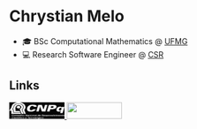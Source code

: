 # Chrystian Melo

- 🎓 BSc Computational Mathematics @ [UFMG](http://www.matcomp.dcc.ufmg.br/)
- 💻 Research Software Engineer @ [CSR](http://csr.ufmg.br/csr/en/)

## Links

<a href = "http://lattes.cnpq.br/6450466281800068" target="_blank">
  <img width="100" height="30"src="logo_cnpq.svg">
</a>
<a href="https://www.linkedin.com/in/ChrystianMelo" target="_blank">
  <img width="100" height="30"src="https://img.shields.io/badge/-LinkedIn-%230077B5?style=for-the-badge&logo=linkedin&logoColor=white"> 
</a>
